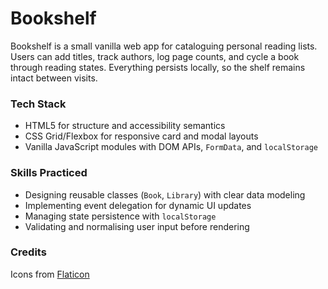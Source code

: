 # Bookshelf

Bookshelf is a small vanilla web app for cataloguing personal reading lists. Users can add titles, track authors, log page counts, and cycle a book through reading states. Everything persists locally, so the shelf remains intact between visits.

### Tech Stack

- HTML5 for structure and accessibility semantics
- CSS Grid/Flexbox for responsive card and modal layouts
- Vanilla JavaScript modules with DOM APIs, `FormData`, and `localStorage`

### Skills Practiced

- Designing reusable classes (`Book`, `Library`) with clear data modeling
- Implementing event delegation for dynamic UI updates
- Managing state persistence with `localStorage`
- Validating and normalising user input before rendering

### Credits

Icons from [Flaticon](https://www.flaticon.com/free-icons/library)

